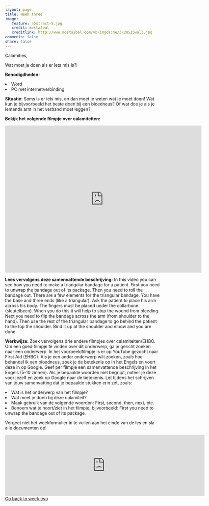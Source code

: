 ```yaml
---
layout: page 
title: Week three 
image: 
   feature: abstract-5.jpg
   credit: mosta2bal
   creditlink: http://www.mosta2bal.com/vb/imgcache/3/28525wall.jpg
comments: false
share: false
---
```

Calamities,

Wat moet je doen als er iets mis is?!

<b>Benodigdheden:</b>
<li>Word</li>
<li>PC met internetverbinding</li>

<b>Situatie:</b>
Soms is er iets mis, en dan moet je weten wat je moet doen! Wat kun je bijvoorbeeld het beste doen bij een bloedneus? Of wat doe je als je iemands arm in het verband moet leggen?

<b>Bekijk het volgende filmpje over calamiteiten:</b> 

<iframe width="640" height="480" src="https://www.youtube-nocookie.com/embed/9Cifk_ohsDo?rel=0&amp;showinfo=0" frameborder="0" allowfullscreen></iframe>


<b>Lees vervolgens deze samenvattende beschrijving:</b>
In this video you can see how you need to make a triangular bandage for a patient. First you need to unwrap the bandage out of its package. Then you need to roll the bandage out. There are a few elements for the triangular bandage. You have the base and three ends (like a triangular). Ask the patient to place his arm across his body. The fingers must be placed under the collarbone (sleutelbeen). When you do this it will help to stop the wound from bleeding. Next you need to flip the bandage across the arm (from shoulder to the hand). Then use the rest of the triangular bandage to go behind the patient to the top the shoulder. Bind it up at the shoulder and elbow and you are done. 

<b>Werkwijze:</b>
Zoek vervolgens drie andere filmpjes over calamiteiten/EHBO. Om een goed filmpje te vinden over dit onderwerp, ga je gericht zoeken naar een onderwerp. In het voorbeeldfilmpje is er op YouTube gezocht naar First Aid (EHBO). Als je een ander onderwerp wilt zoeken, zoals hoe behandel ik een bloedneus, zoek je de betekenis op in het Engels en voert deze in op Google. Geef per filmpje een samenvattende beschrijving in het Engels (5-10 zinnen). Als je bepaalde woorden niet begrijpt, noteer je deze voor jezelf en zoek op Google naar de betekenis. Let tijdens het schrijven van jouw samenvatting dat je bepaalde stukken erin zet, zoals:

<li>Wat is het onderwerp van het filmpje? </li>
<li>Wat moet je doen bij deze calamiteit? </li>
<li>Maak gebruik van de volgende woorden: First, second, then, next, etc. </li>
<li>Benoem wat je hoort/ziet in het filmpje, bijvoorbeeld: First you need to unwrap the bandage out of its package. </li>

Vergeet niet het weekformulier in te vullen aan het einde van de les en sla alle documenten op!

<iframe src="https://drive.google.com/embeddedfolderview?id=0BycjBNS3AKDWM2VweUJVS1pBc1U#list" width="650" height="200" frameborder="0"></iframe>



<div style="float: left"> 
<a href="{{ site.url }}/leisure-hospitality/project/week-2/" class="btn">Go back to week two</a>
</div>

<!-- <div style="float: right"> 
<a href="{{ site.url }}/leisure-hospitality/project/week-4/" class="btn">Go to week four</a>
</div> !-->